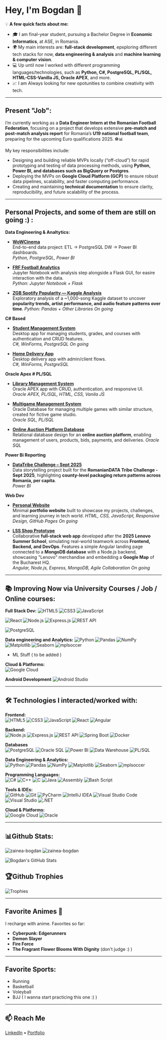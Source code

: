 # Hey, I'm Bogdan 👋

💡 **A few quick facts about me:**  
- 🎓 I am final-year student, pursuing a Bachelor Degree in **Economic Informatics**, at ASE, in Romania.  
- 🌍 My main interests are: **full-stack development**, epxploring different tech stacks for now,  **data engineering & analysis** and **machine learning & computer vision**.  
- 💻 Up until now I worked with different programming languages/technologies, such as **Python, C#, PostgreSQL, PL/SQL, HTML-CSS-Vanilla JS, Oracle APEX**, and more.  
- 📈 I am Always looking for new opotunities to combine creativity with tech.

---

## Present "Job": 

I’m currently working as a **Data Engineer Intern at the Romanian Football Federation**, focusing on a project that develops extensive **pre-match and post-match analysis report** for Romania’s **U19 national football team**, preparing for the upcoming Euro qualifications 2025. ⚽📊  

My key responsibilities include:  
- Designing and building reliable MVPs locally (“off-cloud”) for rapid prototyping and testing of data processing methods, using **Python, Power BI, and databases such as BigQuery or Postgres**.  
- Deploying the MVPs on **Google Cloud Platform (GCP)** to ensure robust data pipelines, scalability, and faster computing performance.  
- Creating and maintaining **technical documentation** to ensure clarity, reproducibility, and future scalability of the process.  


---

## Personal Projects, and some of them are still on going :) :

**Data Engineering & Analtytics:**

- **[WoWCinema](https://github.com/zainea-bogdan/WoWCinema)**  
  End-to-end data project: ETL → PostgreSQL DW → Power BI dashboards.  
  *Python, PostgreSQL, Power BI*

- **[FRF Football Analytics](https://github.com/zainea-bogdan/FRF-Football-Analytics)**  
  Jupyter Notebook with analysis step alongside a Flask GUI, for easire interaction with the data.  
  *Python: Jupyter Notebook + Flask*

- **[ZGB Spotify Popularity — Kaggle Analysis](https://github.com/zainea-bogdan/ZGB_Spotify_Popularity_Kaggle_Analysis)**  
   Exploratory analysis of a ~1,000-song Kaggle dataset to uncover **popularity trends, artist performance, and audio feature patterns over time**.
  *Python: Pandas + Other Libraries*
  *On going*

**C# Based**

- **[Student Management System](https://github.com/zainea-bogdan/Student-Management-System)**  
  Desktop app for managing students, grades, and courses with authentication and CRUD features.  
  *C#, WinForms, PostgreSQL*
  *On going*

- **[Home Delivery App](https://github.com/zainea-bogdan/Home-Delivery-CSharp-PostgreSQL)**  
  Desktop delivery app with admin/client flows.  
  *C#, WinForms, PostgreSQL*

**Oracle Apex # PL/SQL**

- **[Library Management System](https://github.com/zainea-bogdan/Library-Management-Oracle-APEX)**  
  Oracle APEX app with CRUD, authentication, and responsive UI.  
  *Oracle APEX, PL/SQL, HTML, CSS, Vanila JS*

- **[Multigame Management System]([https://github.com/zainea-bogdan/Library-Management-Oracle-APEX](https://github.com/zainea-bogdan/Multi-Game_Management_System_Oracle_DB_Project))**  
  Oracle Database for managing multiple games with similar structure, created for fictive game studio.  
  *Oracle SQL, PL/SQL*

- **[Online Auction Platform Database](https://github.com/zainea-bogdan/Small_Robust_Auction_Management_System)**  
  Relational database design for an **online auction platform**, enabling management of users, products, bids, payments, and deliveries.
  *Oracle SQL*


**Power Bi Reporting**
- **[DataTribe Challenge – Sept 2025](https://github.com/zainea-bogdan/DataTribe_Challenge_Sept_ZGB)**  
  Data storytelling project built for the **RomanianDATA Tribe Challenge - Sept 2025**, highlighting **county-level packaging return patterns across Romania, per capita**.  
  *Power BI*

**Web Dev**

- **[Personal Website](https://zainea-bogdan.github.io/Bodoz_Portofolio)**  
  Minimal **portfolio website** built to showcase my projects, challenges, and learning journey in tech world.
  *HTML, CSS, JavaScript, Responsive Design, GitHub Pages*
  *On going*
  
- **[LSS Shop Prototype](https://github.com/zainea-bogdan/LSS_Shop_Prototype)**  
  Collaborative **full-stack web app** developed after the **2025 Lenovo Summer School**, simulating real-world teamwork across **Frontend, Backend, and DevOps**. Features a simple Angular landing page connected to a **MongoDB database** with a Node.js backend, showcasing "Lenovo" merchandise and embedding a **Google Map** of the Bucharest HQ.  
  *Angular, Node.js, Express, MongoDB, Agile Collaboration*
  *On going*

---

## 📚 Improving Now via University Courses / Job / Online courses:

**Full Stack Dev:**
![HTML5](https://img.shields.io/badge/HTML5-1e1e1e?style=for-the-badge&logo=html5&logoColor=E34F26)
![CSS3](https://img.shields.io/badge/CSS3-1e1e1e?style=for-the-badge&logo=css3&logoColor=1572B6)
![JavaScript](https://img.shields.io/badge/JavaScript-1e1e1e?style=for-the-badge&logo=javascript&logoColor=F7DF1E)

![React](https://img.shields.io/badge/React-1e1e1e?style=for-the-badge&logo=react&logoColor=61DAFB)
![Node.js](https://img.shields.io/badge/Node.js-1e1e1e?style=for-the-badge&logo=nodedotjs&logoColor=339933)
![Express.js](https://img.shields.io/badge/Express.js-1e1e1e?style=for-the-badge&logo=express&logoColor=FFFFFF)
![REST API](https://img.shields.io/badge/REST_API-1e1e1e?style=for-the-badge&logo=rest&logoColor=02569B)

![PostgreSQL](https://img.shields.io/badge/PostgreSQL-1e1e1e?style=for-the-badge&logo=postgresql&logoColor=316192)


**Data engineering and Analytics:**
![Python](https://img.shields.io/badge/Python-1e1e1e?style=for-the-badge&logo=python&logoColor=ffdd54)
![Pandas](https://img.shields.io/badge/Pandas-1e1e1e?style=for-the-badge&logo=pandas&logoColor=150458)
![NumPy](https://img.shields.io/badge/NumPy-1e1e1e?style=for-the-badge&logo=numpy&logoColor=013243)
![Matplotlib](https://img.shields.io/badge/Matplotlib-1e1e1e?style=for-the-badge&logo=plotly&logoColor=3F4F75)
![Seaborn](https://img.shields.io/badge/Seaborn-1e1e1e?style=for-the-badge&logo=python&logoColor=3776AB)
![mplsoccer](https://img.shields.io/badge/mplsoccer-1e1e1e?style=for-the-badge&logo=python&logoColor=ffdd54)

+ ML Stuff ( to be added )

**Cloud & Platforms:**  
![Google Cloud](https://img.shields.io/badge/Google_Cloud_Platform-1e1e1e?style=for-the-badge&logo=googlecloud&logoColor=4285F4)

**Android Development**
![Android Studio](https://img.shields.io/badge/Android_Studio-1e1e1e?style=for-the-badge&logo=androidstudio&logoColor=3DDC84)

---


## 🛠 Technologies I interacted/worked with:

**Frontend:**  
![HTML5](https://img.shields.io/badge/HTML5-1e1e1e?style=for-the-badge&logo=html5&logoColor=E34F26)
![CSS3](https://img.shields.io/badge/CSS3-1e1e1e?style=for-the-badge&logo=css3&logoColor=1572B6)
![JavaScript](https://img.shields.io/badge/JavaScript-1e1e1e?style=for-the-badge&logo=javascript&logoColor=F7DF1E)
![React](https://img.shields.io/badge/React-1e1e1e?style=for-the-badge&logo=react&logoColor=61DAFB)
![Angular](https://img.shields.io/badge/Angular-1e1e1e?style=for-the-badge&logo=angular&logoColor=DD0031)

**Backend:**  
![Node.js](https://img.shields.io/badge/Node.js-1e1e1e?style=for-the-badge&logo=nodedotjs&logoColor=339933)
![Express.js](https://img.shields.io/badge/Express.js-1e1e1e?style=for-the-badge&logo=express&logoColor=FFFFFF)
![REST API](https://img.shields.io/badge/REST_API-1e1e1e?style=for-the-badge&logo=rest&logoColor=02569B)
![Spring Boot](https://img.shields.io/badge/Spring_Boot-1e1e1e?style=for-the-badge&logo=springboot&logoColor=6DB33F)
![Docker](https://img.shields.io/badge/Docker-1e1e1e?style=for-the-badge&logo=docker&logoColor=0db7ed)

**Databases**  
![PostgreSQL](https://img.shields.io/badge/PostgreSQL-1e1e1e?style=for-the-badge&logo=postgresql&logoColor=316192)
![Oracle SQL](https://img.shields.io/badge/Oracle-1e1e1e?style=for-the-badge&logo=oracle&logoColor=F80000)
![Power BI](https://img.shields.io/badge/Power_BI-1e1e1e?style=for-the-badge&logo=powerbi&logoColor=F2C811)
![Data Warehouse](https://img.shields.io/badge/Data_Warehouse-1e1e1e?style=for-the-badge&logoColor=4285F4)
![PL/SQL](https://img.shields.io/badge/PL%2FSQL-1e1e1e?style=for-the-badge&logo=oracle&logoColor=F80000)


**Data Engineering & Analytics:**  
![Python](https://img.shields.io/badge/Python-1e1e1e?style=for-the-badge&logo=python&logoColor=ffdd54)
![Pandas](https://img.shields.io/badge/Pandas-1e1e1e?style=for-the-badge&logo=pandas&logoColor=150458)
![NumPy](https://img.shields.io/badge/NumPy-1e1e1e?style=for-the-badge&logo=numpy&logoColor=013243)
![Matplotlib](https://img.shields.io/badge/Matplotlib-1e1e1e?style=for-the-badge&logo=plotly&logoColor=3F4F75)
![Seaborn](https://img.shields.io/badge/Seaborn-1e1e1e?style=for-the-badge&logo=python&logoColor=3776AB)
![mplsoccer](https://img.shields.io/badge/mplsoccer-1e1e1e?style=for-the-badge&logo=python&logoColor=ffdd54)

**Programming Languages:**  
![C#](https://img.shields.io/badge/C%23-1e1e1e?style=for-the-badge&logo=csharp&logoColor=239120)
![C++](https://img.shields.io/badge/C++-1e1e1e?style=for-the-badge&logo=c%2B%2B&logoColor=00599C)
![C](https://img.shields.io/badge/C-1e1e1e?style=for-the-badge&logo=c&logoColor=00599C)
![Java](https://img.shields.io/badge/Java-1e1e1e?style=for-the-badge&logo=openjdk&logoColor=ED8B00)
![Assembly](https://img.shields.io/badge/Assembly-1e1e1e?style=for-the-badge&logo=assemblyscript&logoColor=FFFFFF)
![Bash Script](https://img.shields.io/badge/Bash_Script-1e1e1e?style=for-the-badge&logo=gnubash&logoColor=FFFFFF)

**Tools & IDEs:**  
![GitHub](https://img.shields.io/badge/GitHub-1e1e1e?style=for-the-badge&logo=github&logoColor=FFFFFF)
![Git](https://img.shields.io/badge/Git-1e1e1e?style=for-the-badge&logo=git&logoColor=F05033)
![PyCharm](https://img.shields.io/badge/PyCharm-1e1e1e?style=for-the-badge&logo=pycharm&logoColor=21D789)
![IntelliJ IDEA](https://img.shields.io/badge/IntelliJ_IDEA-1e1e1e?style=for-the-badge&logo=intellijidea&logoColor=FFFFFF)
![Visual Studio Code](https://img.shields.io/badge/VS_Code-1e1e1e?style=for-the-badge&logo=visual-studio-code&logoColor=0078d7)
![Visual Studio](https://img.shields.io/badge/Visual_Studio-1e1e1e?style=for-the-badge&logo=visual-studio&logoColor=5C2D91)
![.NET](https://img.shields.io/badge/.NET-1e1e1e?style=for-the-badge&logo=.net&logoColor=5C2D91)

**Cloud & Platforms:**  
![Google Cloud](https://img.shields.io/badge/Google_Cloud_Platform-1e1e1e?style=for-the-badge&logo=googlecloud&logoColor=4285F4)
![Oracle](https://img.shields.io/badge/Oracle-1e1e1e?style=for-the-badge&logo=oracle&logoColor=F80000)

---

## 📊Github Stats:
  <img src="https://github-readme-streak-stats.herokuapp.com/?user=zainea-bogdan&theme=codeSTACKr&" alt="zainea-bogdan"/>
  <img src="https://github-readme-stats.vercel.app/api/top-langs?username=zainea-bogdan&show_icons=true&locale=en&layout=compact&theme=codeSTACKr" alt="zainea-bogdan"/>
  
  ![Bogdan's GitHub Stats](https://github-readme-stats.vercel.app/api?username=zainea-bogdan&show_icons=true&theme=codeSTACKr)

## 🏆Github Trophies
![Trophies](https://github-profile-trophy.vercel.app/?username=zainea-bogdan&theme=onedark&no-frame=true&no-bg=true&margin-w=15&margin-h=15&column=7)


---

## Favorite Animes 🙈

I recharge with anime. Favorites so far:  
- **Cyberpunk: Edgerunners**  
- **Demon Slayer** 
- **Fire Force**  
- **The Fragrant Flower Blooms With Dignity** (don't judge :) )  

---

## Favorite Sports:
- Running
- Basketball
- Voleyball
- BJJ ( I wanna start practicing this one :) ) 

---


## 📫 Reach Me
[LinkedIn](https://www.linkedin.com/in/zainea-bogdan-b38518242) • [Portfolio](https://zainea-bogdan.github.io/Bodoz_Portofolio)
